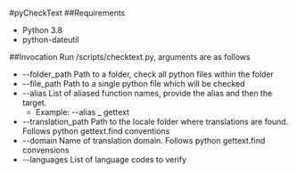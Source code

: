 #pyCheckText
##Requirements
* Python 3.8
* python-dateutil

##Invocation
Run /scripts/checktext.py, arguments are as follows
* --folder_path Path to a folder, check all python files within the folder
* --file_path Path to a single python file which will be checked
* --alias List of aliased function names, provide the alias and then the target. 
  * Example: --alias _ gettext
* --translation_path Path to the locale folder where translations are found. Follows python gettext.find conventions
* --domain Name of translation domain. Follows python gettext.find convensions
* --languages List of language codes to verify